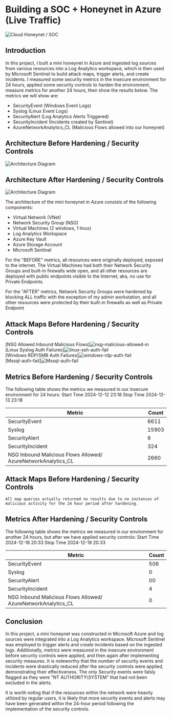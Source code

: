 # Building a SOC + Honeynet in Azure (Live Traffic)
![Cloud Honeynet / SOC](https://i.imgur.com/ZWxe03e.jpg)

## Introduction

In this project, I built a mini honeynet in Azure and ingested log sources from various resources into a Log Analytics workspace, which is then used by Microsoft Sentinel to build attack maps, trigger alerts, and create incidents. I measured some security metrics in the insecure environment for 24 hours, applied some security controls to harden the environment, measure metrics for another 24 hours, then show the results below. The metrics we will show are:

- SecurityEvent (Windows Event Logs)
- Syslog (Linux Event Logs)
- SecurityAlert (Log Analytics Alerts Triggered)
- SecurityIncident (Incidents created by Sentinel)
- AzureNetworkAnalytics_CL (Malicious Flows allowed into our honeynet)

## Architecture Before Hardening / Security Controls
![Architecture Diagram](https://i.imgur.com/aBDwnKb.jpg)

## Architecture After Hardening / Security Controls
![Architecture Diagram](https://i.imgur.com/YQNa9Pp.jpg)

The architecture of the mini honeynet in Azure consists of the following components:

- Virtual Network (VNet)
- Network Security Group (NSG)
- Virtual Machines (2 windows, 1 linux)
- Log Analytics Workspace
- Azure Key Vault
- Azure Storage Account
- Microsoft Sentinel

For the "BEFORE" metrics, all resources were originally deployed, exposed to the internet. The Virtual Machines had both their Network Security Groups and built-in firewalls wide open, and all other resources are deployed with public endpoints visible to the Internet; aka, no use for Private Endpoints.

For the "AFTER" metrics, Network Security Groups were hardened by blocking ALL traffic with the exception of my admin workstation, and all other resources were protected by their built-in firewalls as well as Private Endpoint

## Attack Maps Before Hardening / Security Controls
[NSG Allowed Inbound Malicious Flows]![nsg-malicious-allowed-in ](https://github.com/user-attachments/assets/d9cfa607-efe3-47d5-8c20-66f02c64def9)
<br>
[Linux Syslog Auth Failures]![linux-ssh-auth-fail ](https://github.com/user-attachments/assets/e626f260-170c-432c-8957-36aa39b8a9b9)
<br>
[Windows RDP/SMB Auth Failures]![windows-rdp-auth-fail ](https://github.com/user-attachments/assets/02c874ca-9c87-48fb-a1ad-502cc1729948)
<br>
[Mssql-auth-fail]![Mssql-auth-fail ](https://github.com/user-attachments/assets/02c874ca-9c87-48fb-a1ad-502cc1729948)
<br>
## Metrics Before Hardening / Security Controls

The following table shows the metrics we measured in our insecure environment for 24 hours:
Start Time 2024-12-12 23:18
Stop Time 2024-12-13 23:18

| Metric                   | Count
| ------------------------ | -----
| SecurityEvent            | 6611
| Syslog                   | 15903
| SecurityAlert            | 6
| SecurityIncident         | 324
| NSG Inbound Malicious Flows Allowed/ AzureNetworkAnalytics_CL | 2660

## Attack Maps Before Hardening / Security Controls

```All map queries actually returned no results due to no instances of malicious activity for the 24 hour period after hardening.```

## Metrics After Hardening / Security Controls

The following table shows the metrics we measured in our environment for another 24 hours, but after we have applied security controls:
Start Time 2024-12-18 20:33
Stop Time	2024-12-19 20:33

| Metric                   | Count
| ------------------------ | -----
| SecurityEvent            | 506
| Syslog                   | 0
| SecurityAlert            | 00
| SecurityIncident         | 4
| NSG Inbound Malicious Flows Allowed/ AzureNetworkAnalytics_CL | 0

## Conclusion

In this project, a mini honeynet was constructed in Microsoft Azure and log sources were integrated into a Log Analytics workspace. Microsoft Sentinel was employed to trigger alerts and create incidents based on the ingested logs. Additionally, metrics were measured in the insecure environment before security controls were applied, and then again after implementing security measures. It is noteworthy that the number of security events and incidents were drastically reduced after the security controls were applied, demonstrating their effectiveness. The only Security events were falsly flagged as they were "NT AUTHORITY\SYSTEM" that had not been excluded in the alerts. 

It is worth noting that if the resources within the network were heavily utilized by regular users, it is likely that more security events and alerts may have been generated within the 24-hour period following the implementation of the security controls.
